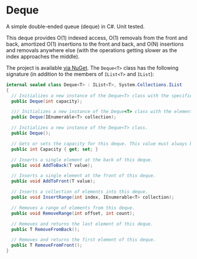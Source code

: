 # Deque

A simple double-ended queue (deque) in C#. Unit tested.

This deque provides O(1) indexed access, O(1) removals from the front and back, amortized O(1) insertions to the front and back, and O(N) insertions and removals anywhere else (with the operations getting slower as the index approaches the middle).

The project is available [via NuGet](http://nuget.org/packages/Nito.Deque). The `Deque<T>` class has the following signature (in addition to the members of `IList<T>` and `IList`):

````C#
internal sealed class Deque<T> : IList<T>, System.Collections.IList
{
  // Initializes a new instance of the Deque<T> class with the specified capacity.
  public Deque(int capacity);

  /// Initializes a new instance of the Deque<T> class with the elements from the specified collection.
  public Deque(IEnumerable<T> collection);

  // Initializes a new instance of the Deque<T> class.
  public Deque();

  // Gets or sets the capacity for this deque. This value must always be greater than zero, and this property cannot be set to a value less than Count.
  public int Capacity { get; set; }

  // Inserts a single element at the back of this deque.
  public void AddToBack(T value);

  // Inserts a single element at the front of this deque.
  public void AddToFront(T value);

  // Inserts a collection of elements into this deque.
  public void InsertRange(int index, IEnumerable<T> collection);

  // Removes a range of elements from this deque.
  public void RemoveRange(int offset, int count);

  // Removes and returns the last element of this deque.
  public T RemoveFromBack();

  // Removes and returns the first element of this deque.
  public T RemoveFromFront();
}
````
